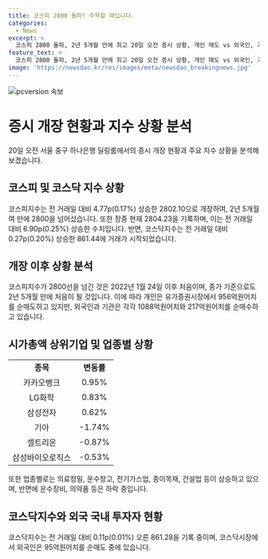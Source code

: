 ```yaml
---
title: 코스피 2800 돌파! 주목할 때입니다.
categories:
  - News
excerpt: >
  코스피 2800 돌파, 2년 5개월 만에 최고 20일 오전 증시 상황, 개인 매도 vs 외국인, 기관 매수, 카카오뱅크, LG화학, 삼성전자 상승 중, 의료정밀, 운수창고 업종 상승
feature_text: >
  코스피 2800 돌파, 2년 5개월 만에 최고 20일 오전 증시 상황, 개인 매도 vs 외국인, 기관 매수, 카카오뱅크, LG화학, 삼성전자 상승 중, 의료정밀, 운수창고 업종 상승
image: 'https://newsdao.kr/res/images/meta/newsdao_breakingnews.jpg'
---
```


<p><img src="https://newsdao.kr/res/images/meta/newsdao_breakingnews.jpg" alt="pcversion 속보" /></p>

<h1>증시 개장 현황과 지수 상황 분석</h1>

<p data-ke-size="size16">20일 오전 서울 중구 하나은행 딜링룸에서의 증시 개장 현황과 주요 지수 상황을 분석해보겠습니다.</p>

<h2 data-ke-size="size26">코스피 및 코스닥 지수 상황</h2>

<p data-ke-size="size16">코스피지수는 전 거래일 대비 4.77p(0.17%) 상승한 2802.10으로 개장하여, 2년 5개월여 만에 2800을 넘어섰습니다. 또한 장중 현재 2804.23을 기록하며, 이는 전 거래일 대비 6.90p(0.25%) 상승한 수치입니다. 반면, 코스닥지수는 전 거래일 대비 0.27p(0.20%) 상승한 861.44에 거래가 시작되었습니다.</p>

<h2 data-ke-size="size26">개장 이후 상황 분석</h2>

<p data-ke-size="size16">코스피지수가 2800선을 넘긴 것은 2022년 1월 24일 이후 처음이며, 종가 기준으로도 2년 5개월 만에 처음이 될 것입니다. 이에 따라 개인은 유가증권시장에서 956억원어치를 순매도하고 있지만, 외국인과 기관은 각각 1088억원어치와 217억원어치를 순매수하고 있습니다.</p>

<h2 data-ke-size="size26">시가총액 상위기업 및 업종별 상황</h2>

<table>
    <tr>
        <td style="text-align: center; height: 17px;"><b>종목</b></td>
        <td style="text-align: center; height: 17px;"><b>변동률</b></td>
    </tr>
    <tr>
        <td style="text-align: center; height: 17px;">카카오뱅크</td>
        <td style="text-align: center; height: 17px;">0.95%</td>
    </tr>
    <tr>
        <td style="text-align: center; height: 17px;">LG화학</td>
        <td style="text-align: center; height: 17px;">0.83%</td>
    </tr>
    <tr>
        <td style="text-align: center; height: 17px;">삼성전자</td>
        <td style="text-align: center; height: 17px;">0.62%</td>
    </tr>
    <tr>
        <td style="text-align: center; height: 17px;">기아</td>
        <td style="text-align: center; height: 17px;">-1.74%</td>
    </tr>
    <tr>
        <td style="text-align: center; height: 17px;">셀트리온</td>
        <td style="text-align: center; height: 17px;">-0.87%</td>
    </tr>
    <tr>
        <td style="text-align: center; height: 17px;">삼성바이오로직스</td>
        <td style="text-align: center; height: 17px;">-0.53%</td>
    </tr>
</table>

<p data-ke-size="size16">또한 업종별로는 의료정밀, 운수창고, 전기가스업, 종이목재, 건설업 등이 상승하고 있으며, 반면에 운수장비, 의약품 등은 하락 중입니다.</p>

<h2 data-ke-size="size26">코스닥지수와 외국 국내 투자자 현황</h2>

<p data-ke-size="size16">코스닥지수는 전 거래일 대비 0.11p(0.01%) 오른 861.28을 기록 중이며, 코스닥시장에서 외국인은 95억원어치를 순매도 중에 있습니다.</p>

